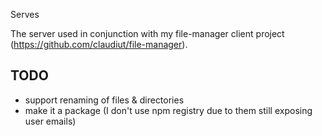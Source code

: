 Serves

The server used in conjunction with my file-manager client project (https://github.com/claudiut/file-manager).

## TODO
- support renaming of files & directories
- make it a package (I don't use npm registry due to them still exposing user emails)